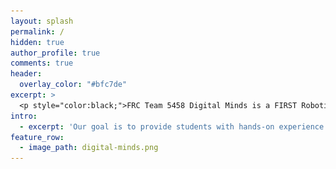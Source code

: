 ```yaml
---
layout: splash
permalink: /
hidden: true
author_profile: true
comments: true
header:
  overlay_color: "#bfc7de"
excerpt: >
  <p style="color:black;">FRC Team 5458 Digital Minds is a FIRST Robotics team founded on August 26, 2014 when the Davis High School’s FIRST Robotics team, 1678 Citrus Circuits introduced their passion for robotics to the Woodland High School and Pioneer High School students. </p> <br />
intro: 
  - excerpt: 'Our goal is to provide students with hands-on experience in STEM and serve as a productive learning environment that fosters collaborative skills in engineering and management. Centered with `type="left"`'
feature_row:
  - image_path: digital-minds.png
---
```


[//]: #![header0](digital-minds.png)
